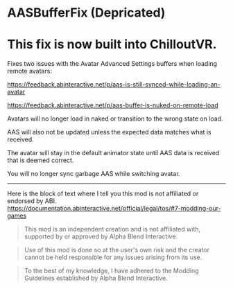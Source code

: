 # AASBufferFix **(Depricated)**

  # This fix is now built into ChilloutVR.
 
Fixes two issues with the Avatar Advanced Settings buffers when loading remote avatars:

https://feedback.abinteractive.net/p/aas-is-still-synced-while-loading-an-avatar

https://feedback.abinteractive.net/p/aas-buffer-is-nuked-on-remote-load

Avatars will no longer load in naked or transition to the wrong state on load. 

AAS will also not be updated unless the expected data matches what is received.

The avatar will stay in the default animator state until AAS data is received that is deemed correct.

You will no longer sync garbage AAS while switching avatar.
    
---

Here is the block of text where I tell you this mod is not affiliated or endorsed by ABI. 
https://documentation.abinteractive.net/official/legal/tos/#7-modding-our-games

> This mod is an independent creation and is not affiliated with, supported by or approved by Alpha Blend Interactive. 

> Use of this mod is done so at the user's own risk and the creator cannot be held responsible for any issues arising from its use.

> To the best of my knowledge, I have adhered to the Modding Guidelines established by Alpha Blend Interactive.
 